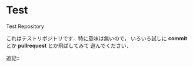 # Test
Test Repository

これはテストリポジトリです．特に意味は無いので，
いろいろ試しに __commit__ とか __pullrequest__ とか飛ばしてみて
遊んでください．

追記::
